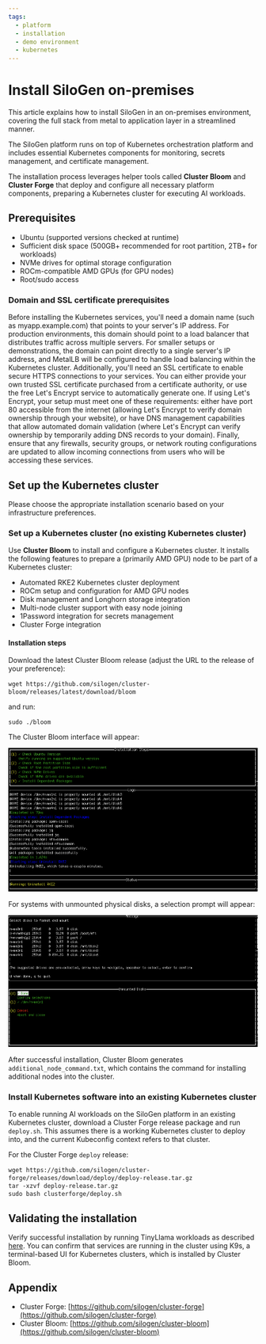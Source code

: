 ```yaml
---
tags:
  - platform
  - installation
  - demo environment
  - kubernetes
---
```


# Install SiloGen on-premises

This article explains how to install SiloGen in an on-premises environment, covering the full stack from metal to application layer in a streamlined manner.

The SiloGen platform runs on top of Kubernetes orchestration platform and includes essential Kubernetes components for monitoring, secrets management, and certificate management.

The installation process leverages helper tools called **Cluster Bloom** and **Cluster Forge** that deploy and configure all necessary platform components, preparing a Kubernetes cluster for executing AI workloads.

## Prerequisites

- Ubuntu (supported versions checked at runtime)
- Sufficient disk space (500GB+ recommended for root partition, 2TB+ for workloads)
- NVMe drives for optimal storage configuration
- ROCm-compatible AMD GPUs (for GPU nodes)
- Root/sudo access

### Domain and SSL certificate prerequisites
Before installing the Kubernetes services, you'll need a domain name (such as myapp.example.com) that points to your server's IP address. For production environments, this domain should point to a load balancer that distributes traffic across multiple servers. For smaller setups or demonstrations, the domain can point directly to a single server's IP address, and MetalLB will be configured to handle load balancing within the Kubernetes cluster. Additionally, you'll need an SSL certificate to enable secure HTTPS connections to your services. You can either provide your own trusted SSL certificate purchased from a certificate authority, or use the free Let's Encrypt service to automatically generate one. If using Let's Encrypt, your setup must meet one of these requirements: either have port 80 accessible from the internet (allowing Let's Encrypt to verify domain ownership through your website), or have DNS management capabilities that allow automated domain validation (where Let's Encrypt can verify ownership by temporarily adding DNS records to your domain). Finally, ensure that any firewalls, security groups, or network routing configurations are updated to allow incoming connections from users who will be accessing these services.

## Set up the Kubernetes cluster

Please choose the appropriate installation scenario based on your infrastructure preferences.

### Set up a Kubernetes cluster (no existing Kubernetes cluster)

Use **Cluster Bloom** to install and configure a Kubernetes cluster. It installs the following features to prepare a (primarily AMD GPU) node to be part of a Kubernetes cluster:

- Automated RKE2 Kubernetes cluster deployment
- ROCm setup and configuration for AMD GPU nodes
- Disk management and Longhorn storage integration
- Multi-node cluster support with easy node joining
- 1Password integration for secrets management
- Cluster Forge integration

#### Installation steps
Download the latest Cluster Bloom release (adjust the URL to the release of your preference):

```
wget https://github.com/silogen/cluster-bloom/releases/latest/download/bloom
```

and run:

```
sudo ./bloom
```

The Cluster Bloom interface will appear:

![Cluster Bloom Interface](../media/infra/bloom.png)

For systems with unmounted physical disks, a selection prompt will appear:

![Cluster Bloom Disk Selection](../media/infra/bloom-disk-selection.png)

After successful installation, Cluster Bloom generates `additional_node_command.txt`, which contains the command for installing additional nodes into the cluster.

### Install Kubernetes software into an existing Kubernetes cluster

To enable running AI workloads on the SiloGen platform in an existing Kubernetes cluster, download a Cluster Forge release package and run `deploy.sh`. This assumes there is a working Kubernetes cluster to deploy into, and the current Kubeconfig context refers to that cluster.

For the Cluster Forge `deploy` release:

```
wget https://github.com/silogen/cluster-forge/releases/download/deploy/deploy-release.tar.gz
tar -xzvf deploy-release.tar.gz
sudo bash clusterforge/deploy.sh
```

## Validating the installation

Verify successful installation by running TinyLlama workloads as described
[here](../ai-workloads-manifests/llm-inference-vllm/helm/README.md).
You can confirm that services are running in the cluster using K9s, a terminal-based UI for Kubernetes clusters, which is installed by Cluster Bloom.

## Appendix

- Cluster Forge: [https://github.com/silogen/cluster-forge](https://github.com/silogen/cluster-forge)
- Cluster Bloom: [https://github.com/silogen/cluster-bloom](https://github.com/silogen/cluster-bloom)
